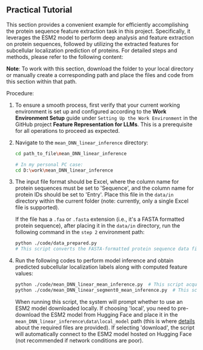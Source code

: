 ## Practical Tutorial

This section provides a convenient example for efficiently accomplishing the protein sequence feature extraction task in this project. Specifically, it leverages the ESM2 model to perform deep analysis and feature extraction on protein sequences, followed by utilizing the extracted features for subcellular localization prediction of proteins. For detailed steps and methods, please refer to the following content:

**Note**: To work with this section, download the folder to your local directory or manually create a corresponding path and place the files and code from this section within that path.

Procedure:

1. To ensure a smooth process, first verify that your current working environment is set up and configured according to the **Work Environment Setup** guide under `Setting Up the Work Environment` in the GitHub project **Feature Representation for LLMs**. This is a prerequisite for all operations to proceed as expected.

3. Navigate to the `mean_DNN_linear_inference` directory:
   ```bash
   cd path_to_file\mean_DNN_linear_inference
   
   # In my personal PC case:
   cd D:\work\mean_DNN_linear_inference
   ```

4. The input file format should be Excel, where the column name for protein sequences must be set to 'Sequence', and the column name for protein IDs should be set to 'Entry'. Place this file in the `data/in` directory within the current folder (note: currently, only a single Excel file is supported).

   If the file has a `.faa` or `.fasta` extension (i.e., it's a FASTA formatted protein sequence), after placing it in the `data/in` directory, run the following command in the `step 2` environment path:
   
   ```bash
   python ./code/data_prepared.py
   # This script converts the FASTA-formatted protein sequence data file into a format suitable for further processing.
   ```

5. Run the following codes to perform model inference and obtain predicted subcellular localization labels along with computed feature values:

   ```bash
   python ./code/mean_DNN_linear_mean_inference.py  # This script acquires mean-pooled representation features; run this command to make predictions based on these features.
   python ./code/mean_DNN_linear_segment0_mean_inference.py  # This script gets features pooled from segment0; if you wish to make predictions based on these features, execute this command.
   ```

   When running this script, the system will prompt whether to use an ESM2 model downloaded locally. If choosing 'local', you need to pre-download the ESM2 model from Hugging Face and place it in the `mean_DNN_linear_inference\data\local_model` path (this is where [details](https://github.com/yujuan-zhang/feature-representation-for-LLMs/tree/main/Model/mean_DNN_linear_inference/data/local_model#file-description) about the required files are provided). If selecting 'download', the script will automatically connect to the ESM2 model hosted on Hugging Face (not recommended if network conditions are poor).